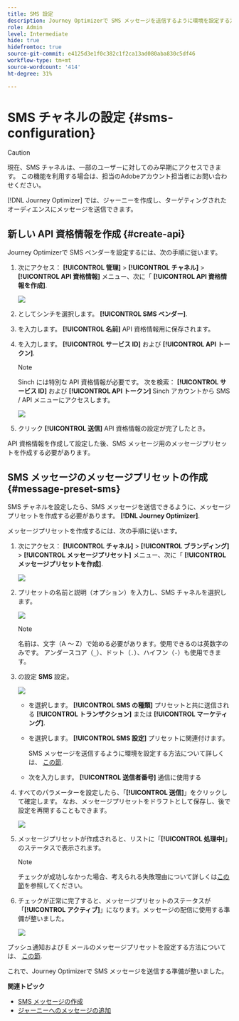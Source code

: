 ```yaml
---
title: SMS 設定
description: Journey Optimizerで SMS メッセージを送信するように環境を設定する方法を説明します
role: Admin
level: Intermediate
hide: true
hidefromtoc: true
source-git-commit: e4125d3e1f0c382c1f2ca13ad080aba830c5df46
workflow-type: tm+mt
source-wordcount: '414'
ht-degree: 31%

---
```


# SMS チャネルの設定 {#sms-configuration}

>[!CAUTION]
>
> 現在、SMS チャネルは、一部のユーザーに対してのみ早期にアクセスできます。 この機能を利用する場合は、担当のAdobeアカウント担当者にお問い合わせください。

[!DNL Journey Optimizer] では、ジャーニーを作成し、ターゲティングされたオーディエンスにメッセージを送信できます。

## 新しい API 資格情報を作成 {#create-api}

Journey Optimizerで SMS ベンダーを設定するには、次の手順に従います。

1. 次にアクセス： **[!UICONTROL 管理]** > **[!UICONTROL チャネル]** > **[!UICONTROL API 資格情報]** メニュー、次に「 **[!UICONTROL API 資格情報を作成]**.

   ![](../assets/sms_4.png)

1. としてシンチを選択します。 **[!UICONTROL SMS ベンダー]**.

1. を入力します。 **[!UICONTROL 名前]** API 資格情報用に保存されます。

1. を入力します。 **[!UICONTROL サービス ID]** および **[!UICONTROL API トークン]**.

   >[!NOTE]
   >
   > Sinch には特別な API 資格情報が必要です。 次を検索： **[!UICONTROL サービス ID]** および **[!UICONTROL API トークン]** Sinch アカウントから SMS / API メニューにアクセスします。

   ![](../assets/sms_5.png)

1. クリック **[!UICONTROL 送信]** API 資格情報の設定が完了したとき。

API 資格情報を作成して設定した後、SMS メッセージ用のメッセージプリセットを作成する必要があります。

## SMS メッセージのメッセージプリセットの作成 {#message-preset-sms}

SMS チャネルを設定したら、SMS メッセージを送信できるように、メッセージプリセットを作成する必要があります。 **[!DNL Journey Optimizer]**.

メッセージプリセットを作成するには、次の手順に従います。

1. 次にアクセス： **[!UICONTROL チャネル]** > **[!UICONTROL ブランディング]** > **[!UICONTROL メッセージプリセット]** メニュー、次に「 **[!UICONTROL メッセージプリセットを作成]**.

   ![](../assets/preset-create.png)

1. プリセットの名前と説明（オプション）を入力し、SMS チャネルを選択します。

   ![](../assets/sms_preset.png)

   >[!NOTE]
   >
   > 名前は、文字（A ～ Z）で始める必要があります。使用できるのは英数字のみです。 アンダースコア（`_`）、ドット（`.`）、ハイフン（`-`）も使用できます。

1. の設定 **SMS** 設定。

   ![](../assets/preset-sms.png)

   * を選択します。 **[!UICONTROL SMS の種類]** プリセットと共に送信される **[!UICONTROL トランザクション]** または **[!UICONTROL マーケティング]**.

   * を選択します。 **[!UICONTROL SMS 設定]** プリセットに関連付けます。

      SMS メッセージを送信するように環境を設定する方法について詳しくは、 [この節](sms-configuration.md).

   * 次を入力します。 **[!UICONTROL 送信者番号]** 通信に&#x200B;使用する

1. すべてのパラメーターを設定したら、「**[!UICONTROL 送信]**」をクリックして確定します。 なお、メッセージプリセットをドラフトとして保存し、後で設定を再開することもできます。

   ![](../assets/sms_preset_2.png)

1. メッセージプリセットが作成されると、リストに「**[!UICONTROL 処理中]**」のステータスで表示されます。

   >[!NOTE]
   >
   >チェックが成功しなかった場合、考えられる失敗理由について詳しくは[この節](#monitor-message-presets)を参照してください。

1. チェックが正常に完了すると、メッセージプリセットのステータスが「**[!UICONTROL アクティブ]**」になります。メッセージの配信に使用する準備が整いました。

   ![](../assets/preset-active.png)

プッシュ通知および E メールのメッセージプリセットを設定する方法については、 [この節](message-presets.md).

これで、Journey Optimizerで SMS メッセージを送信する準備が整いました。

**関連トピック**

* [SMS メッセージの作成](../create-sms.md)
* [ジャーニーへのメッセージの追加](../building-journeys/journeys-message.md)
